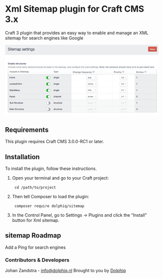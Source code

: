 # Xml Sitemap plugin for Craft CMS 3.x

Craft 3 plugin that provides an easy way to enable and manage an XML sitemap for search engines like Google

![Screenshot](resources/screenshots/screenshot1.png)

## Requirements

This plugin requires Craft CMS 3.0.0-RC1 or later.

## Installation

To install the plugin, follow these instructions.

1. Open your terminal and go to your Craft project:

        cd /path/to/project

2. Then tell Composer to load the plugin:

        composer require dolphiq/sitemap

3. In the Control Panel, go to Settings → Plugins and click the “Install” button for Xml sitemap.

## sitemap Roadmap
Add a Ping for search engines

### Contributors & Developers
Johan Zandstra - info@dolphiq.nl
Brought to you by [Dolphiq](https://dolphiq.nl)
